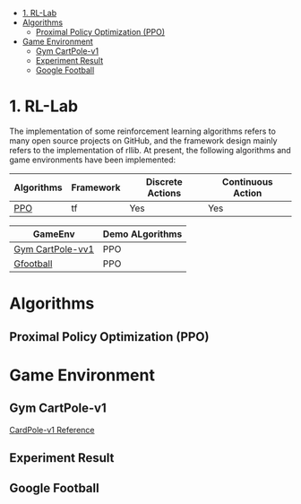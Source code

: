 <!--
 * @Author: hanyu
 * @Date: 2022-07-26 18:09:27
 * @LastEditTime: 2022-08-03 21:09:47
 * @LastEditors: hanyu
 * @Description: read me
 * @FilePath: /RL_Lab/README.md
-->
- [1. RL-Lab](#1-rl-lab)
- [Algorithms](#algorithms)
  - [Proximal Policy Optimization (PPO)](#proximal-policy-optimization-ppo)
- [Game Environment](#game-environment)
  - [Gym CartPole-v1](#gym-cartpole-v1)
  - [Experiment Result](#experiment-result)
  - [Google Football](#google-football)

# 1. RL-Lab
The implementation of some reinforcement learning algorithms refers to many open source projects on GitHub, and the framework design mainly refers to the implementation of rllib.
At present, the following algorithms and game environments have been implemented:

| Algorithms                               | Framework | Discrete Actions | Continuous Action |
| ---------------------------------------- | --------- | ---------------- | ----------------- |
| [PPO](#proximal-policy-optimization-ppo) | tf        | Yes              | Yes               |

| GameEnv                              | Demo ALgorithms |
| ------------------------------------ | --------------- |
| [Gym CartPole-vv1](#gym-cartpole-v1) | PPO             |
| [Gfootball](#google-football)        | PPO             |


# Algorithms
## Proximal Policy Optimization (PPO)

# Game Environment
## Gym CartPole-v1
[CardPole-v1 Reference](https://github.com/openai/gym/blob/master/gym/envs/classic_control/cartpole.py)
## Experiment Result

## Google Football

